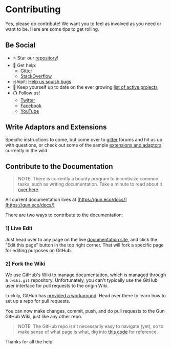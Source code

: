 # Contributing

Yes, please do contribute! We want you to feel as involved as you need or want to be. Here are some tips to get rolling.

## Be Social

* :star: Star our [repository](https://github.com/amark/gun)!
* :bee: Get help:
	* [Gitter](https://gitter.im/amark/gun)
	* [StackOverflow](http://stackoverflow.com/questions/tagged/gun)
* :shipit: [Help us squish bugs](https://github.com/amark/gun/issues?q=is%3Aissue+is%3Aopen+sort%3Aupdated-desc)
* :triangular_ruler: Keep yourself up to date on the ever growing [list of active projects](Awesome-GUN#projects)
* :tv: Follow us!
	* [Twitter](https://twitter.com/databasegun)
	* [Facebook](https://www.facebook.com/databasegun)
	* [YouTube](https://www.youtube.com/channel/UCQAtpf-zi9Pp4__2nToOM8g)

## Write Adaptors and Extensions

Specific instructions to come, but come over to [gitter](https://gitter.im/amark/gun) forums and hit us up with questions, or check out some of the sample [extensions and adaptors](Awesome-GUN) currently in the wild.

## Contribute to the Documentation

> NOTE: There is currently a bounty program to incentivize common tasks, such as writing documentation. Take a minute to read about it [over here](Bounty).

All current documentation lives at [https://gun.eco/docs/](https://gun.eco/docs/)

There are two ways to contribute to the documentation:

### 1) Live Edit

Just head over to any page on the live [documentation site](https://gun.eco/docs/), and click the "Edit this page" button in the top right corner. That will fork a specific page for editing purposes on GitHub.

### 2) Fork the Wiki

We use GitHub's Wiki to manage documentation, which is managed through a `.wiki.git` repository. Unfortunately, you can't typically use the GitHub user interface for pull requests to the origin Wiki.

Luckily, GitHub has [provided a workaround](http://www.growingwiththeweb.com/2016/07/enabling-pull-requests-on-github-wikis.html). Head over there to learn how to set up a repo for pull requests.

You can now make changes, commit, push, and do pull requests to the Gun GitHub Wiki, just like any other repo.

> NOTE: The GitHub repo isn't necessarily easy to navigate (yet), so to make sense of what page is what, dig into [this code](https://github.com/gundb/gun-site/blob/master/docs/navigation.json) for reference.

Thanks for all the help!
